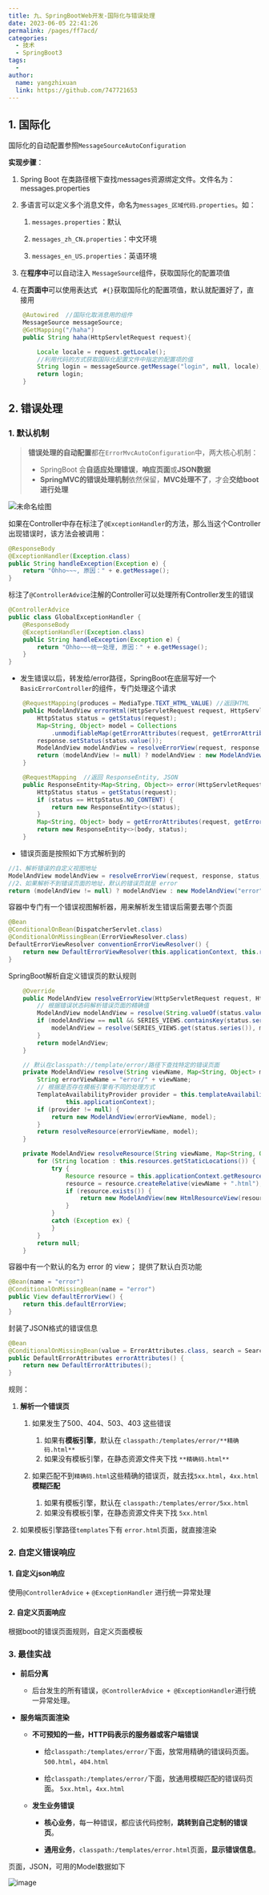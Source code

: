 ```yaml
---
title: 九、SpringBootWeb开发-国际化与错误处理
date: 2023-06-05 22:41:26
permalink: /pages/ff7acd/
categories:
  - 技术
  - SpringBoot3
tags:
  - 
author: 
  name: yangzhixuan
  link: https://github.com/747721653
---
```

## 1. 国际化

国际化的自动配置参照`MessageSourceAutoConfiguration`



**实现步骤**：

1. Spring Boot 在类路径根下查找messages资源绑定文件。文件名为：messages.properties

2. 多语言可以定义多个消息文件，命名为`messages_区域代码.properties`。如：

    1. `messages.properties`：默认

    2. `messages_zh_CN.properties`：中文环境

    3. `messages_en_US.properties`：英语环境

3. 在**程序中**可以自动注入 `MessageSource`组件，获取国际化的配置项值

4. 在**页面中**可以使用表达式 ` #{}`获取国际化的配置项值，默认就配置好了，直接用

```java
    @Autowired  //国际化取消息用的组件
    MessageSource messageSource;
    @GetMapping("/haha")
    public String haha(HttpServletRequest request){

        Locale locale = request.getLocale();
        //利用代码的方式获取国际化配置文件中指定的配置项的值
        String login = messageSource.getMessage("login", null, locale);
        return login;
    }
```



## 2. 错误处理

### 1. 默认机制

>**错误处理的自动配置**都在`ErrorMvcAutoConfiguration`中，两大核心机制：
>
>- SpringBoot 会**自适应处理错误**，**响应页面**或**JSON数据**
>- **SpringMVC的错误处理机制**依然保留，**MVC处理不了**，才会**交给boot进行处理**

![未命名绘图](https://cdn.staticaly.com/gh/747721653/image-store@master/springboot/未命名绘图.3pfhg0n6y2e0.svgz)



如果在Controller中存在标注了`@ExceptionHandler`的方法，那么当这个Controller出现错误时，该方法会被调用：

```java
@ResponseBody
@ExceptionHandler(Exception.class)
public String handleException(Exception e) {
    return "Ohho~~~, 原因：" + e.getMessage();
}
```

标注了`@ControllerAdvice`注解的Controller可以处理所有Controller发生的错误

```java
@ControllerAdvice
public class GlobalExceptionHandler {
    @ResponseBody
    @ExceptionHandler(Exception.class)
    public String handleException(Exception e) {
        return "Ohho~~~统一处理, 原因：" + e.getMessage();
    }
}
```



- 发生错误以后，转发给/error路径，SpringBoot在底层写好一个 `BasicErrorController`的组件，专门处理这个请求

```java
	@RequestMapping(produces = MediaType.TEXT_HTML_VALUE) //返回HTML
	public ModelAndView errorHtml(HttpServletRequest request, HttpServletResponse response) {
		HttpStatus status = getStatus(request);
		Map<String, Object> model = Collections
			.unmodifiableMap(getErrorAttributes(request, getErrorAttributeOptions(request, MediaType.TEXT_HTML)));
		response.setStatus(status.value());
		ModelAndView modelAndView = resolveErrorView(request, response, status, model);
		return (modelAndView != null) ? modelAndView : new ModelAndView("error", model);
	}

	@RequestMapping  //返回 ResponseEntity, JSON
	public ResponseEntity<Map<String, Object>> error(HttpServletRequest request) {
		HttpStatus status = getStatus(request);
		if (status == HttpStatus.NO_CONTENT) {
			return new ResponseEntity<>(status);
		}
		Map<String, Object> body = getErrorAttributes(request, getErrorAttributeOptions(request, MediaType.ALL));
		return new ResponseEntity<>(body, status);
	}
```

- 错误页面是按照如下方式解析到的

```java
//1、解析错误的自定义视图地址
ModelAndView modelAndView = resolveErrorView(request, response, status, model);
//2、如果解析不到错误页面的地址，默认的错误页就是 error
return (modelAndView != null) ? modelAndView : new ModelAndView("error", model);
```



容器中专门有一个错误视图解析器，用来解析发生错误后需要去哪个页面

```java
@Bean
@ConditionalOnBean(DispatcherServlet.class)
@ConditionalOnMissingBean(ErrorViewResolver.class)
DefaultErrorViewResolver conventionErrorViewResolver() {
    return new DefaultErrorViewResolver(this.applicationContext, this.resources);
}
```



SpringBoot解析自定义错误页的默认规则

```java
	@Override
	public ModelAndView resolveErrorView(HttpServletRequest request, HttpStatus status, Map<String, Object> model) {
        // 根据错误状态码解析错误页面的精确值
		ModelAndView modelAndView = resolve(String.valueOf(status.value()), model);
		if (modelAndView == null && SERIES_VIEWS.containsKey(status.series())) {
			modelAndView = resolve(SERIES_VIEWS.get(status.series()), model);
		}
		return modelAndView;
	}

	// 默认在classpath://template/error/路径下查找特定的错误页面
	private ModelAndView resolve(String viewName, Map<String, Object> model) {
		String errorViewName = "error/" + viewName;
        // 根据是否存在模板引擎有不同的处理方式
		TemplateAvailabilityProvider provider = this.templateAvailabilityProviders.getProvider(errorViewName,
				this.applicationContext);
		if (provider != null) {
			return new ModelAndView(errorViewName, model);
		}
		return resolveResource(errorViewName, model);
	}

	private ModelAndView resolveResource(String viewName, Map<String, Object> model) {
		for (String location : this.resources.getStaticLocations()) {
			try {
				Resource resource = this.applicationContext.getResource(location);
				resource = resource.createRelative(viewName + ".html");
				if (resource.exists()) {
					return new ModelAndView(new HtmlResourceView(resource), model);
				}
			}
			catch (Exception ex) {
			}
		}
		return null;
	}
```



容器中有一个默认的名为 error 的 view； 提供了默认白页功能

```java
@Bean(name = "error")
@ConditionalOnMissingBean(name = "error")
public View defaultErrorView() {
    return this.defaultErrorView;
}
```



封装了JSON格式的错误信息

```java
@Bean
@ConditionalOnMissingBean(value = ErrorAttributes.class, search = SearchStrategy.CURRENT)
public DefaultErrorAttributes errorAttributes() {
    return new DefaultErrorAttributes();
}
```



规则：

1. **解析一个错误页**

    1. 如果发生了500、404、503、403 这些错误

        1. 如果有**模板引擎**，默认在 `classpath:/templates/error/**精确码.html**`
        2. 如果没有模板引擎，在静态资源文件夹下找  `**精确码.html**`

    2. 如果匹配不到`精确码.html`这些精确的错误页，就去找`5xx.html`，`4xx.html`**模糊匹配**

        1. 如果有模板引擎，默认在 `classpath:/templates/error/5xx.html`
        2. 如果没有模板引擎，在静态资源文件夹下找  `5xx.html`

1. 如果模板引擎路径`templates`下有 `error.html`页面，就直接渲染



### 2. 自定义错误响应

#### 1. 自定义json响应

使用`@ControllerAdvice` + `@ExceptionHandler` 进行统一异常处理

#### 2. 自定义页面响应

根据boot的错误页面规则，自定义页面模板



### 3. 最佳实战

- **前后分离**

    * 后台发生的所有错误，`@ControllerAdvice + @ExceptionHandler`进行统一异常处理。

- **服务端页面渲染**

    * **不可预知的一些，HTTP码表示的服务器或客户端错误**

        * 给`classpath:/templates/error/`下面，放常用精确的错误码页面。`500.html`，`404.html`

        * 给`classpath:/templates/error/`下面，放通用模糊匹配的错误码页面。 `5xx.html`，`4xx.html`

    * **发生业务错误**

        * **核心业务**，每一种错误，都应该代码控制，**跳转到自己定制的错误页**。

        * **通用业务**，`classpath:/templates/error.html`页面，**显示错误信息**。



页面，JSON，可用的Model数据如下

![image](https://cdn.staticaly.com/gh/747721653/image-store@master/springboot/image.4mioxa78ki2.webp)



